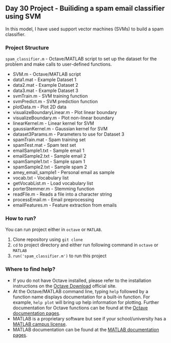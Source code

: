 ## Day 30 Project - Builiding a spam email classifier using SVM
In this model, I have used support vector machines (SVMs) to build a spam classifier.


### Project Structure 

`spam_classifier.m` - Octave/MATLAB script to set up the dataset for the problem and make calls to user-defined functions.

* SVM.m - Octave/MATLAB script 
* data1.mat - Example Dataset 1
* data2.mat - Example Dataset 2
* data3.mat - Example Dataset 3
* svmTrain.m - SVM training function
* svmPredict.m - SVM prediction function
* plotData.m - Plot 2D data
* visualizeBoundaryLinear.m - Plot linear boundary
* visualizeBoundary.m - Plot non-linear boundary
* linearKernel.m - Linear kernel for SVM
* gaussianKernel.m - Gaussian kernel for SVM
* dataset3Params.m - Parameters to use for Dataset 3
* spamTrain.mat - Spam training set
* spamTest.mat - Spam test set
* emailSample1.txt - Sample email 1
* emailSample2.txt - Sample email 2
* spamSample1.txt - Sample spam 1
* spamSample2.txt - Sample spam 2
* amey_email_sample1 - Personal email as sample
* vocab.txt - Vocabulary list
* getVocabList.m - Load vocabulary list
* porterStemmer.m - Stemming function
* readFile.m - Reads a file into a character string
* processEmail.m - Email preprocessing
* emailFeatures.m - Feature extraction from emails

### How to run?
You can run project either in `octave` or `MATLAB`. 
1. Clone repository using `git clone `
2. `cd` to project directory and either run following command in `octave` or `MATLAB`
2. `run('spam_classifier.m')` to run this project

### Where to find help?
* If you do not have Octave installed, please refer to the installation instructions on the [Octave Download](https://www.gnu.org/software/octave/download.html) official site.
* At the Octave/MATLAB command line, typing `help` followed by a function name displays documentation for a built-in function. For example, `help plot` will bring up help information for plotting. Further documentation for Octave functions can be found at the [Octave documentation pages](https://octave.org/doc/v5.2.0/). 
* MATLAB is a proprietary software but see if your school/university has a [MATLAB campus license](https://in.mathworks.com/academia/tah-support-program/eligibility.html). 
* MATLAB documentation can be found at the [MATLAB documentation pages](https://in.mathworks.com/help/matlab/?refresh=true).

